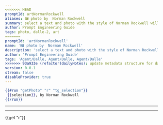 ```yaml
---
<<<<<<< HEAD
promptId: artNormanRockwell
aliases: 🖼️ photo by  Norman Rockwell
summary: select a text and photo with the style of Norman Rockwell will be generated using Dalle-2
author: Prompt Engineering Guide
tags: photo, dalle-2, art
=======
promptId: 'artNormanRockwell'
name: '🖼️ photo by  Norman Rockwell'
description: 'select a text and photo with the style of Norman Rockwell will be generated using Dalle-2'
author: 'Prompt Engineering Guide'
tags: 'Agent/Dalle, Agent/Dalle, Agent/Dalle'
>>>>>>> 93a933e (refactor(dailyNotes): update metadata structure for daily notes)
version: 0.0.1
stream: false
disableProvider: true
---
```

```handlebars
{{#run "getPhoto" "r" "tg_selection"}}
 {{selection}}, by Norman Rockwell
{{/run}}
```
***
***
{{get "r"}}